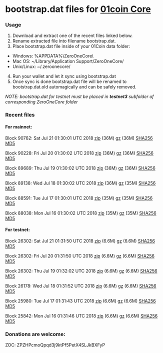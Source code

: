 # bootstrap.dat files for [01coin Core](https://01coin.io)

### Usage

1. Download and extract one of the recent files linked below.
2. Rename extracted file into filename bootstrap.dat.
3. Place bootstrap.dat file inside of your 01Coin data folder:
 - Windows: %APPDATA%\ZeroOneCore\
 - Mac OS: ~/Library/Application Support/ZeroOneCore/
 - Unix/Linux: ~/.zeroonecore/
4. Run your wallet and let it sync using bootstrap.dat
5. Once sync is done bootstrap.dat file will be renamed to bootstrap.dat.old automagically and can be safely removed.

_NOTE: bootstrap.dat for testnet must be placed in **testnet3** subfolder of corresponding ZeroOneCore folder_

### Recent files

#### For mainnet:

Block 90762: Sat Jul 21 01:30:01 UTC 2018 [zip](https://files.01coin.io/mainnet/2018-07-21/bootstrap.dat.zip) (36M) [gz](https://files.01coin.io/mainnet/2018-07-21/bootstrap.dat.tar.gz) (36M) [SHA256](https://files.01coin.io/mainnet/2018-07-21/sha256.txt) [MD5](https://files.01coin.io/mainnet/2018-07-21/md5.txt)

Block 90228: Fri Jul 20 01:30:02 UTC 2018 [zip](https://files.01coin.io/mainnet/2018-07-20/bootstrap.dat.zip) (36M) [gz](https://files.01coin.io/mainnet/2018-07-20/bootstrap.dat.tar.gz) (36M) [SHA256](https://files.01coin.io/mainnet/2018-07-20/sha256.txt) [MD5](https://files.01coin.io/mainnet/2018-07-20/md5.txt)

Block 89689: Thu Jul 19 01:30:02 UTC 2018 [zip](https://files.01coin.io/mainnet/2018-07-19/bootstrap.dat.zip) (36M) [gz](https://files.01coin.io/mainnet/2018-07-19/bootstrap.dat.tar.gz) (36M) [SHA256](https://files.01coin.io/mainnet/2018-07-19/sha256.txt) [MD5](https://files.01coin.io/mainnet/2018-07-19/md5.txt)

Block 89138: Wed Jul 18 01:30:02 UTC 2018 [zip](https://files.01coin.io/mainnet/2018-07-18/bootstrap.dat.zip) (36M) [gz](https://files.01coin.io/mainnet/2018-07-18/bootstrap.dat.tar.gz) (35M) [SHA256](https://files.01coin.io/mainnet/2018-07-18/sha256.txt) [MD5](https://files.01coin.io/mainnet/2018-07-18/md5.txt)

Block 88591: Tue Jul 17 01:30:01 UTC 2018 [zip](https://files.01coin.io/mainnet/2018-07-17/bootstrap.dat.zip) (35M) [gz](https://files.01coin.io/mainnet/2018-07-17/bootstrap.dat.tar.gz) (35M) [SHA256](https://files.01coin.io/mainnet/2018-07-17/sha256.txt) [MD5](https://files.01coin.io/mainnet/2018-07-17/md5.txt)

Block 88038: Mon Jul 16 01:30:02 UTC 2018 [zip](https://files.01coin.io/mainnet/2018-07-16/bootstrap.dat.zip) (35M) [gz](https://files.01coin.io/mainnet/2018-07-16/bootstrap.dat.tar.gz) (35M) [SHA256](https://files.01coin.io/mainnet/2018-07-16/sha256.txt) [MD5](https://files.01coin.io/mainnet/2018-07-16/md5.txt)


#### For testnet:

Block 26302: Sat Jul 21 01:31:50 UTC 2018 [zip](https://files.01coin.io/testnet/2018-07-21/bootstrap.dat.zip) (6.6M) [gz](https://files.01coin.io/testnet/2018-07-21/bootstrap.dat.tar.gz) (6.6M) [SHA256](https://files.01coin.io/testnet/2018-07-21/sha256.txt) [MD5](https://files.01coin.io/testnet/2018-07-21/md5.txt)

Block 26302: Fri Jul 20 01:31:50 UTC 2018 [zip](https://files.01coin.io/testnet/2018-07-20/bootstrap.dat.zip) (6.6M) [gz](https://files.01coin.io/testnet/2018-07-20/bootstrap.dat.tar.gz) (6.6M) [SHA256](https://files.01coin.io/testnet/2018-07-20/sha256.txt) [MD5](https://files.01coin.io/testnet/2018-07-20/md5.txt)

Block 26302: Thu Jul 19 01:32:02 UTC 2018 [zip](https://files.01coin.io/testnet/2018-07-19/bootstrap.dat.zip) (6.6M) [gz](https://files.01coin.io/testnet/2018-07-19/bootstrap.dat.tar.gz) (6.6M) [SHA256](https://files.01coin.io/testnet/2018-07-19/sha256.txt) [MD5](https://files.01coin.io/testnet/2018-07-19/md5.txt)

Block 26178: Wed Jul 18 01:31:52 UTC 2018 [zip](https://files.01coin.io/testnet/2018-07-18/bootstrap.dat.zip) (6.6M) [gz](https://files.01coin.io/testnet/2018-07-18/bootstrap.dat.tar.gz) (6.6M) [SHA256](https://files.01coin.io/testnet/2018-07-18/sha256.txt) [MD5](https://files.01coin.io/testnet/2018-07-18/md5.txt)

Block 25980: Tue Jul 17 01:31:43 UTC 2018 [zip](https://files.01coin.io/testnet/2018-07-17/bootstrap.dat.zip) (6.6M) [gz](https://files.01coin.io/testnet/2018-07-17/bootstrap.dat.tar.gz) (6.6M) [SHA256](https://files.01coin.io/testnet/2018-07-17/sha256.txt) [MD5](https://files.01coin.io/testnet/2018-07-17/md5.txt)

Block 25842: Mon Jul 16 01:31:46 UTC 2018 [zip](https://files.01coin.io/testnet/2018-07-16/bootstrap.dat.zip) (6.6M) [gz](https://files.01coin.io/testnet/2018-07-16/bootstrap.dat.tar.gz) (6.6M) [SHA256](https://files.01coin.io/testnet/2018-07-16/sha256.txt) [MD5](https://files.01coin.io/testnet/2018-07-16/md5.txt)


### Donations are welcome:

ZOC: ZPZHPcmoQpqd3j9ktPf5PetX4SLJkBXFyP
